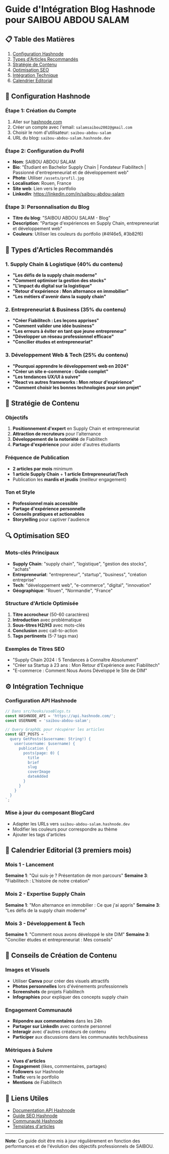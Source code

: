 # Guide d'Intégration Blog Hashnode pour SAIBOU ABDOU SALAM

## 📋 Table des Matières
1. [Configuration Hashnode](#configuration-hashnode)
2. [Types d'Articles Recommandés](#types-darticles-recommandés)
3. [Stratégie de Contenu](#stratégie-de-contenu)
4. [Optimisation SEO](#optimisation-seo)
5. [Intégration Technique](#intégration-technique)
6. [Calendrier Editorial](#calendrier-editorial)

## 🚀 Configuration Hashnode

### Étape 1: Création du Compte
1. Aller sur [hashnode.com](https://hashnode.com)
2. Créer un compte avec l'email: `salamsaibou2002@gmail.com`
3. Choisir le nom d'utilisateur: `saibou-abdou-salam`
4. URL du blog: `saibou-abdou-salam.hashnode.dev`

### Étape 2: Configuration du Profil
- **Nom**: SAIBOU ABDOU SALAM
- **Bio**: "Étudiant en Bachelor Supply Chain | Fondateur Fiabilitech | Passionné d'entrepreneuriat et de développement web"
- **Photo**: Utiliser `/assets/profil.jpg`
- **Localisation**: Rouen, France
- **Site web**: Lien vers le portfolio
- **LinkedIn**: https://linkedin.com/in/saibou-abdou-salam

### Étape 3: Personnalisation du Blog
- **Titre du blog**: "SAIBOU ABDOU SALAM - Blog"
- **Description**: "Partage d'expériences en Supply Chain, entrepreneuriat et développement web"
- **Couleurs**: Utiliser les couleurs du portfolio (#4f46e5, #3b82f6)

## 📝 Types d'Articles Recommandés

### 1. Supply Chain & Logistique (40% du contenu)
- **"Les défis de la supply chain moderne"**
- **"Comment optimiser la gestion des stocks"**
- **"L'impact du digital sur la logistique"**
- **"Retour d'expérience : Mon alternance en immobilier"**
- **"Les métiers d'avenir dans la supply chain"**

### 2. Entrepreneuriat & Business (35% du contenu)
- **"Créer Fiabilitech : Les leçons apprises"**
- **"Comment valider une idée business"**
- **"Les erreurs à éviter en tant que jeune entrepreneur"**
- **"Développer un réseau professionnel efficace"**
- **"Concilier études et entrepreneuriat"**

### 3. Développement Web & Tech (25% du contenu)
- **"Pourquoi apprendre le développement web en 2024"**
- **"Créer un site e-commerce : Guide complet"**
- **"Les tendances UX/UI à suivre"**
- **"React vs autres frameworks : Mon retour d'expérience"**
- **"Comment choisir les bonnes technologies pour son projet"**

## 🎯 Stratégie de Contenu

### Objectifs
1. **Positionnement d'expert** en Supply Chain et entrepreneuriat
2. **Attraction de recruteurs** pour l'alternance
3. **Développement de la notoriété** de Fiabilitech
4. **Partage d'expérience** pour aider d'autres étudiants

### Fréquence de Publication
- **2 articles par mois** minimum
- **1 article Supply Chain** + **1 article Entrepreneuriat/Tech**
- Publication les **mardis et jeudis** (meilleur engagement)

### Ton et Style
- **Professionnel mais accessible**
- **Partage d'expérience personnelle**
- **Conseils pratiques et actionables**
- **Storytelling** pour captiver l'audience

## 🔍 Optimisation SEO

### Mots-clés Principaux
- **Supply Chain**: "supply chain", "logistique", "gestion des stocks", "achats"
- **Entrepreneuriat**: "entrepreneur", "startup", "business", "création entreprise"
- **Tech**: "développement web", "e-commerce", "digital", "innovation"
- **Géographique**: "Rouen", "Normandie", "France"

### Structure d'Article Optimisée
1. **Titre accrocheur** (50-60 caractères)
2. **Introduction** avec problématique
3. **Sous-titres H2/H3** avec mots-clés
4. **Conclusion** avec call-to-action
5. **Tags pertinents** (5-7 tags max)

### Exemples de Titres SEO
- "Supply Chain 2024 : 5 Tendances à Connaître Absolument"
- "Créer sa Startup à 23 ans : Mon Retour d'Expérience avec Fiabilitech"
- "E-commerce : Comment Nous Avons Développé le Site de DIM"

## ⚙️ Intégration Technique

### Configuration API Hashnode
```javascript
// Dans src/hooks/useBlogs.ts
const HASHNODE_API = 'https://api.hashnode.com/';
const USERNAME = 'saibou-abdou-salam';

// Query GraphQL pour récupérer les articles
const GET_POSTS = `
  query GetPosts($username: String!) {
    user(username: $username) {
      publication {
        posts(page: 0) {
          title
          brief
          slug
          coverImage
          dateAdded
        }
      }
    }
  }
`;
```

### Mise à jour du composant BlogCard
- Adapter les URLs vers `saibou-abdou-salam.hashnode.dev`
- Modifier les couleurs pour correspondre au thème
- Ajouter les tags d'articles

## 📅 Calendrier Editorial (3 premiers mois)

### Mois 1 - Lancement
**Semaine 1**: "Qui suis-je ? Présentation de mon parcours"
**Semaine 3**: "Fiabilitech : L'histoire de notre création"

### Mois 2 - Expertise Supply Chain
**Semaine 1**: "Mon alternance en immobilier : Ce que j'ai appris"
**Semaine 3**: "Les défis de la supply chain moderne"

### Mois 3 - Développement & Tech
**Semaine 1**: "Comment nous avons développé le site DIM"
**Semaine 3**: "Concilier études et entrepreneuriat : Mes conseils"

## 🎨 Conseils de Création de Contenu

### Images et Visuels
- Utiliser **Canva** pour créer des visuels attractifs
- **Photos personnelles** lors d'événements professionnels
- **Screenshots** de projets Fiabilitech
- **Infographies** pour expliquer des concepts supply chain

### Engagement Communauté
- **Répondre aux commentaires** dans les 24h
- **Partager sur LinkedIn** avec contexte personnel
- **Interagir** avec d'autres créateurs de contenu
- **Participer** aux discussions dans les communautés tech/business

### Métriques à Suivre
- **Vues d'articles**
- **Engagement** (likes, commentaires, partages)
- **Followers** sur Hashnode
- **Trafic** vers le portfolio
- **Mentions** de Fiabilitech

## 🔗 Liens Utiles
- [Documentation API Hashnode](https://api.hashnode.com/)
- [Guide SEO Hashnode](https://hashnode.com/seo)
- [Communauté Hashnode](https://hashnode.com/community)
- [Templates d'articles](https://hashnode.com/templates)

---

**Note**: Ce guide doit être mis à jour régulièrement en fonction des performances et de l'évolution des objectifs professionnels de SAIBOU.

